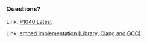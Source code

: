 ### Questions?

Link: [P1040 Latest](https://thephd.github.io/_vendor/future_cxx/papers/d1040.html)

Link: [embed Implementation (Library, Clang and GCC)]()

